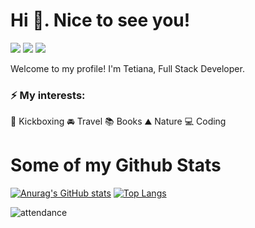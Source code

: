 # Hi 👋. Nice to see you! 

<a href="mailto:tanyashostak13@gmail.com"><img src="https://img.shields.io/badge/tanyashostak13@gmail.com-D14836?&logo=gmail&logoColor=white" /></a>  <a href="https://github.com/Tetiana1386"><img src="https://img.shields.io/badge/Tetiana1386-100000?&logo=github&logoColor=white" /></a> <img src="https://img.shields.io/badge/LinkedIn-0077B5?style=for-the-badg&logo=linkedin&logoColor=white" />


Welcome to my profile! I'm Tetiana, Full Stack Developer.

### ⚡ My interests:

:boxing_glove: Kickboxing :oncoming_automobile: Travel :books: Books
:mountain: Nature
:computer: Coding

# Some of my Github Stats

[![Anurag's GitHub stats](https://github-readme-stats.vercel.app/api?username=Tetiana1386&show_icons=true)](https://github.com/anuraghazra/github-readme-stats) [![Top Langs](https://github-readme-stats.vercel.app/api/top-langs/?username=Tetiana1386&layout=compact)](https://github.com/anuraghazra/github-readme-stats)


![attendance](https://visitor-badge.glitch.me/badge?page_id=Tetiana1386)




